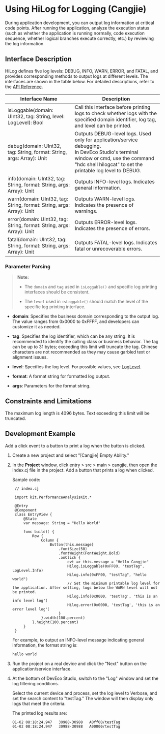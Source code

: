 # Using HiLog for Logging (Cangjie)

During application development, you can output log information at critical code points. After running the application, analyze the execution status (such as whether the application is running normally, code execution sequence, whether logical branches execute correctly, etc.) by reviewing the log information.

## Interface Description

HiLog defines five log levels: DEBUG, INFO, WARN, ERROR, and FATAL, and provides corresponding methods to output logs at different levels. The interfaces are shown in the table below. For detailed descriptions, refer to the [API Reference](../../../API_Reference/source_en/apis/PerformanceAnalysisKit/cj-apis-hilog.md).

| Interface Name | Description |
| -------- | -------- |
| isLoggable(domain: UInt32, tag: String, level: LogLevel): Bool | Call this interface before printing logs to check whether logs with the specified domain identifier, log tag, and level can be printed. |
| debug(domain: UInt32, tag: String, format: String, args: Array<String>): Unit | Outputs DEBUG-level logs. Used only for application/service debugging.<br/>In DevEco Studio's terminal window or cmd, use the command "hdc shell hilogcat" to set the printable log level to DEBUG. |
| info(domain: UInt32, tag: String, format: String, args: Array<String>): Unit | Outputs INFO-level logs. Indicates general information. |
| warn(domain: UInt32, tag: String, format: String, args: Array<String>): Unit | Outputs WARN-level logs. Indicates the presence of warnings. |
| error(domain: UInt32, tag: String, format: String, args: Array<String>): Unit | Outputs ERROR-level logs. Indicates the presence of errors. |
| fatal(domain: UInt32, tag: String, format: String, args: Array<String>): Unit | Outputs FATAL-level logs. Indicates fatal or unrecoverable errors. |

### Parameter Parsing

> **Note:**
>
> - The `domain` and `tag` used in `isLoggable()` and specific log printing interfaces should be consistent.
>
> - The `level` used in `isLoggable()` should match the level of the specific log printing interface.

- **domain**: Specifies the business domain corresponding to the output log. The value ranges from 0x0000 to 0xFFFF, and developers can customize it as needed.

- **tag**: Specifies the log identifier, which can be any string. It is recommended to identify the calling class or business behavior. The tag can be up to 31 bytes; exceeding this limit will truncate the tag. Chinese characters are not recommended as they may cause garbled text or alignment issues.

- **level**: Specifies the log level. For possible values, see [LogLevel](../../../API_Reference/source_en/apis/PerformanceAnalysisKit/cj-apis-hilog.md#enum-loglevel).

- **format**: A format string for formatted log output.

- **args**: Parameters for the format string.

## Constraints and Limitations

The maximum log length is 4096 bytes. Text exceeding this limit will be truncated.

## Development Example

Add a click event to a button to print a log when the button is clicked.

1. Create a new project and select "[Cangjie] Empty Ability."

2. In the **Project** window, click entry > src > main > cangjie, then open the index.cj file in the project. Add a button that prints a log when clicked.

   Sample code:

   <!-- compile -->

   ```cangjie
    // index.cj

    import kit.PerformanceAnalysisKit.*

    @Entry
    @Component
    class EntryView {
        @State
        var message: String = "Hello World"

        func build() {
            Row {
                Column {
                    Button(this.message)
                        .fontSize(50)
                        .fontWeight(FontWeight.Bold)
                        .onClick {
                            evt => this.message = "Hello Cangjie"
                            Hilog.isLoggable(0xFF00, "testTag", LogLevel.Info)
                            Hilog.info(0xFF00, "testTag", "hello world")
                            // Set the minimum printable log level for the application. After setting, logs below the WARN level will not be printed.
                            Hilog.info(0x0000, 'testTag', 'this is an info level log')
                            Hilog.error(0x0000, 'testTag', 'this is an error level log')
                        }
                }.width(100.percent)
            }.height(100.percent)
        }
    }
   ```

   For example, to output an INFO-level message indicating general information, the format string is:

   ```txt
   hello world
   ```

3. Run the project on a real device and click the "Next" button on the application/service interface.

4. At the bottom of DevEco Studio, switch to the "Log" window and set the log filtering conditions.

   Select the current device and process, set the log level to Verbose, and set the search content to "testTag." The window will then display only logs that meet the criteria.

   The printed log results are:

   ```txt
   01-02 08:18:24.947   30988-30988   A0ff00/testTag                  com.example.hilogemo  I     hello World
   01-02 08:18:24.947   30988-30988   A00000/testTag                  com.example.hilogemo  E     this is an error level log
   ```